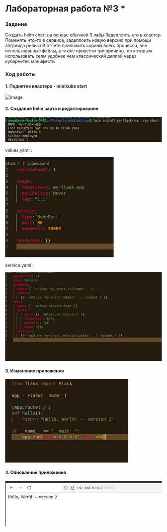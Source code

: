 
# Лабораторная работа №3 *

### Задание

Создать helm chart на основе обычной 3 лабы
Задеплоить его в кластер
Поменять что-то в сервисе, задеплоить новую версию при помощи апгрейда релиза
В отчете приложить скрины всего процесса, все использованные файлы, а также привести три причины, по которым использовать хелм удобнее чем классический деплой через кубернетес манифесты




### Ход работы
#### 1. Поднятие кластера - minikube start

![image](https://github.com/kegly/itmo-cloud-systems-and-services/blob/main/lab3/images/Screenshot%20from%202024-10-15%2004-45-56.png)


#### 2. Создание helm чарта  и редактирование 

![image](https://github.com/kegly/itmo-cloud-systems-and-services/blob/main/lab3*/images/1.png)

values.yaml :

![image](https://github.com/kegly/itmo-cloud-systems-and-services/blob/main/lab3*/images/2.png)

service.yaml :

![image](https://github.com/kegly/itmo-cloud-systems-and-services/blob/main/lab3*/images/5.png)

#### 3. Изменение приложения

![image](https://github.com/kegly/itmo-cloud-systems-and-services/blob/main/lab3*/images/3.png)

#### 4. Обновление приложения


![image](https://github.com/kegly/itmo-cloud-systems-and-services/blob/main/lab3*/images/4.png)


